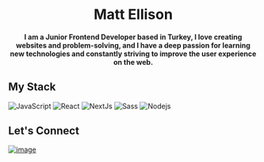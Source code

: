 
<h1 align="center">Matt Ellison</h1>

<h4 align="center">I am a Junior Frontend Developer based in Turkey, I love creating websites and problem-solving, and I have a deep passion for learning new technologies and constantly striving to improve the user experience on the web.</h6>

##  My Stack
![JavaScript](https://img.shields.io/badge/-JavaScript-%23F7DF1C?style=flat-square&logo=javascript&logoColor=000000&labelColor=%23F7DF1C&color=%23FFCE5A)
![React](https://img.shields.io/badge/-React-61DAFB?style=flat-square&logo=react&logoColor=ffffff)
![NextJs](https://img.shields.io/badge/next.js-000000?style=flat-square&logo=nextdotjs)
![Sass](https://img.shields.io/badge/-Sass-%23CC6699?style=flat-square&logo=sass&logoColor=ffffff)
![Nodejs](https://img.shields.io/badge/-Nodejs-339933?style=flat-square&logo=Node.js&logoColor=ffffff)


##  Let's Connect

[![image](https://img.shields.io/badge/LinkedIn-0077B5?style=for-the-badge&logo=linkedin&logoColor=white)](https://www.linkedin.com/in/matthewcellison/)
